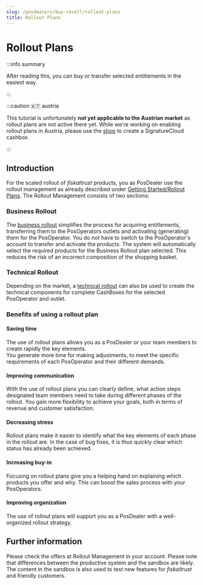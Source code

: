 ```yaml
---
slug: /posdealers/buy-resell/rollout-plans
title: Rollout Plans
---
```

# Rollout Plans

:::info summary

After reading this, you can buy or transfer selected entitlements in the easiest way.

:::

:::caution 🇦🇹 austria

This tutorial is unfortunately **not yet applicable to the Austrian market** as rollout plans are not active there yet. While we're working on enabling rollout plans in Austria, please use the [shop](./shop.md) to create a SignatureCloud cashbox.

:::

## Introduction

For the scaled rollout of _fiskaltrust_ products, you as PosDealer use the rollout management as already described under [Getting Started/Rollout Plans](../getting-started/my-first-cashbox.md). The Rollout Management consists of two sections:

### Business Rollout

The [business rollout](../getting-started/my-first-cashbox.md#business-rollout-getting-the-scu) simplifies the process for acquiring entitlements, transferring them to the PosOperators outlets and activating (generating) them for the PosOperator. You do not have to switch to the PosOperator's account to transfer and activate the products. The system will automatically select the required products for the Business Rollout plan selected. This reduces the risk of an incorrect composition of the shopping basket.

### Technical Rollout

Depending on the market, a [technical rollout](../getting-started/my-first-cashbox.md#technical-rollout-creating-the-cashbox) can also be used to create the technical components for complete CashBoxes for the selected PosOperator and outlet. 

### Benefits of using a rollout plan

#### Saving time

The use of rollout plans allows you as a PosDealer or your team members to create rapidly the key elements.  
You generate more time for making adjustments, to meet the specific requirements of each PosOperator and their different demands.

#### Improving communication

With the use of rollout plans you can clearly define, what action steps designated team members need to take during different phases of the rollout.
You gain more flexibility to achieve your goals, both in terms of revenue and customer satisfaction.

#### Decreasing stress 

Rollout plans make it easier to identify what the key elements of each phase in the rollout are.
In the case of bug fixes, it is thus quickly clear which status has already been achieved.

#### Increasing buy-in

Focusing on rollout plans give you a helping hand on explaining which products you offer and why. 
This can boost the sales process with your PosOperators.

#### Improving organization 

The use of rollout plans will support you as a PosDealer with a well-organized rollout strategy.

## Further information

Please check the offers at Rollout Management in your account.
Please note that differences between the productive system and the sandbox are likely.
The content in the sandbox is also used to test new features for _fiskaltrust_ and friendly customers.